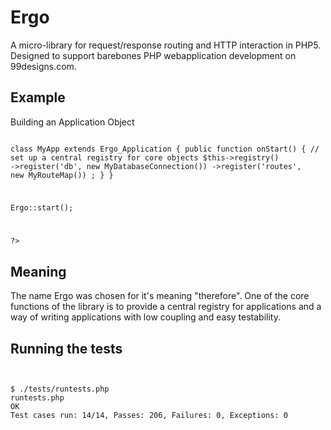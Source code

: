 Ergo
==========

A micro-library for request/response routing and HTTP interaction in PHP5. Designed to support barebones
PHP webapplication development on 99designs.com.

Example
-------

Building an Application Object

<code>
<?php

class MyApp extends Ergo_Application
{
	public function onStart()
	{
		// set up a central registry for core objects
		$this->registry()
			->register('db', new MyDatabaseConnection())
			->register('routes', new MyRouteMap())
			;
	}
}

Ergo::start();

?>
</code>


Meaning
-------

The name Ergo was chosen for it's meaning "therefore". One of the core functions of the library is to provide
a central registry for applications and a way of writing applications with low coupling and easy testability.

Running the tests
-----------------

<pre><code>

$ ./tests/runtests.php
runtests.php
OK
Test cases run: 14/14, Passes: 206, Failures: 0, Exceptions: 0

</code></pre>

